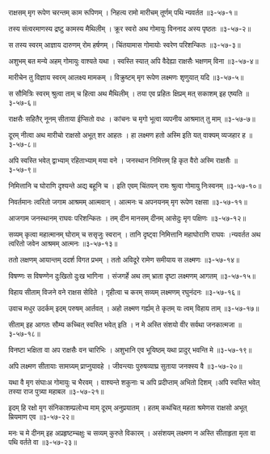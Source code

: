 राक्षसम् मृग रूपेण चरन्तम् काम रूपिणम् ।
निहत्य रामो मारीचम् तूर्णम् पथि न्यवर्तत ॥३-५७-१॥

तस्य संत्वरमाणस्य द्रष्टु कामस्य मैथिलीम् ।
क्रूर स्वरो अथ गोमायुः विननाद अस्य पृष्ठतः ॥३-५७-२॥

स तस्य स्वरम् आज्ञाय दारुणम् रोम हर्षणम् ।
चिंतयामास गोमायोः स्वरेण परिशन्कितः ॥३-५७-३॥

अशुभम् बत मन्ये अहम् गोमायुः वाश्यते यथा ।
स्वस्ति स्यात् अपि वैदेह्या राक्षसैः भक्षणम् विना ॥३-५७-४॥

मारीचेन तु विज्ञाय स्वरम् आलक्ष्य मामकम् ।
विक्रुष्टम् मृग रूपेण लक्ष्मणः शृणुयात् यदि ॥३-५७-५॥

स सौमित्रिः स्वरम् श्रुत्वा ताम् च हित्वा अथ मैथिलीम् ।
तया एव प्रहितः क्षिप्रम् मत् सकाशम् इह एष्यति ॥३-५७-६॥

राक्षसैः सहितैर् नूनम् सीताया ईप्सितो वधः ।
कांचनः च मृगो भूत्वा व्यपनीय आश्रमात् तु माम् ॥३-५७-७॥

दूरम् नीत्वा अथ मारीचो राक्षसो अभूत् शर आहतः ।
हा लक्ष्मण हतो अस्मि इति यत् वाक्यम् व्यजहार ह ॥३-५७-८॥

अपि स्वस्ति भवेत् द्वाभ्याम् रहिताभ्याम् मया वने ।
जनस्थान निमित्तम् हि कृत वैरो अस्मि राक्षसैः ॥३-५७-९॥

निमित्तानि च घोराणि दृश्यन्ते अद्य बहूनि च ।
इति एवम् चिंतयन् रामः श्रुत्वा गोमायु निःस्वनम् ॥३-५७-१०॥

निवर्तमानः त्वरितो जगाम आश्रमम् आत्मवान् ।
आत्मनः च अपनयनम् मृग रूपेण रक्षसा ॥३-५७-११॥

आजगाम जनस्थानम् राघवः परिशन्कितः ।
तम् दीन मानसम् दीनम् आसेदुः मृग पक्षिणः ॥३-५७-१२॥

सव्यम् कृत्वा महात्मानम् घोराम् च ससृजुः स्वरान् ।
तानि दृष्ट्वा निमित्तानि महाघोराणि राघवः ।न्यवर्तत अथ त्वरितो जवेन आश्रमम् आत्मनः ॥३-५७-१३॥

ततो लक्षणम् आयान्तम् ददर्श विगत प्रभम् ।
ततो अविदूरे रामेण समीयाय स लक्ष्मणः ॥३-५७-१४॥

विषण्णः स विषण्णेन दुःखितो दुःख भागिना ।
संजगर्हे अथ तम् भ्राता दृष्टा लक्ष्मणम् आगतम् ॥३-५७-१५॥

विहाय सीताम् विजने वने राक्षस सेविते ।
गृहीत्वा च करम् सव्यम् लक्ष्मणम् रघुनंदनः ॥३-५७-१६॥

उवाच मधुर उदर्कम् इदम् परुषम् आर्तवत् ।
अहो लक्ष्मण गर्ह्यम् ते कृतम् यः त्वम् विहाय ताम् ॥३-५७-१७॥

सीताम् इह आगतः सौम्य कच्चित् स्वस्ति भवेत् इति ।
न मे अस्ति संशयो वीर सर्वथा जनकात्मजा ॥३-५७-१८॥

विनष्टा भक्षिता वा अप राक्षसैः वन चारिभिः ।
अशुभानि एव भूयिष्ठम् यथा प्रादुर् भवन्ति मे ॥३-५७-१९॥

अपि लक्ष्मण सीतायाः सामग्र्यम् प्राप्नुयावहे ।
जीवन्त्याः पुरुषव्याघ्र सुताया जनक्स्य वै ॥३-५७-२०॥

यथा वै मृग संघाःअ गोमायुः च भैरवम् ।
वाश्यन्ते शकुनाः च अपि प्रदीप्ताम् अभितो दिशम् ।अपि स्वस्ति भवेत् तस्या राज पुत्र्या महाबल ॥३-५७-२१॥

इदम् हि रक्षो मृग संनिकाशम्प्रलोभ्य माम् दूरम् अनुप्रयातम् ।
हतम् कथंचित् महता श्रमेणस राक्षसो अभूत् म्रियमाण एव ॥३-५७-२२॥

मनः च मे दीनम् इह अप्रहृष्टम्चक्षुः च सव्यम् कुरुते विकारम् ।
असंशयम् लक्ष्मण न अस्ति सीताहृता मृता वा पथि वर्तते वा ॥३-५७-२३॥

